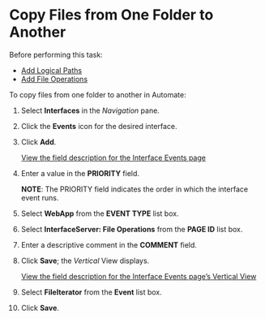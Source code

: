 # Copy Files from One Folder to Another

Before performing this task:

  - [Add Logical Paths](Add_Logical_Paths.htm)
  - [Add File Operations](Add_File_Operations.htm)

To copy files from one folder to another in Automate:

1.  Select **Interfaces** in the *Navigation* pane.

2.  Click the **Events** icon for the desired interface.

3.  Click **Add**.
    
    [View the field description for the Interface Events
    page](../Page_Desc/Interface_Events.htm)

4.  Enter a value in the **PRIORITY** field.
    
    **NOTE**: The PRIORITY field indicates the order in which the
    interface event runs.

5.  Select **WebApp** from the **EVENT TYPE** list box.

6.  Select **InterfaceServer: File Operations** from the **PAGE ID**
    list box.

7.  Enter a descriptive comment in the **COMMENT** field.

8.  Click **Save**; the *Vertical* View displays.
    
    [View the field description for the Interface Events page’s Vertical
    View](../Page_Desc/Interface_Events.htm#InterfaceEventsV)

9.  Select **FileIterator** from the **Event** list box.

10. Click **Save**.
